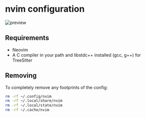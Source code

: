 # nvim configuration

![preview](https://user-images.githubusercontent.com/61456651/202856540-ddb5478d-4de7-483c-b859-1b6ddc771a70.png)

## Requirements

- Neovim
- A C compiler in your path and libstdc++ installed (gcc, g++) for TreeSitter

## Removing

To completely remove any footprints of the config:

```zsh
rm -rf ~/.config/nvim
rm -rf ~/.local/share/nvim
rm -rf ~/.local/state/nvim
rm -rf ~/.cache/nvim
```
